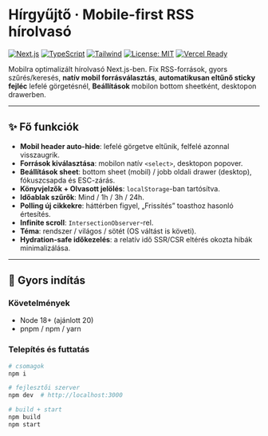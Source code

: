 # Hírgyűjtő · Mobile-first RSS hírolvasó

[![Next.js](https://img.shields.io/badge/Next.js-14+-000?logo=nextdotjs)](https://nextjs.org/)
[![TypeScript](https://img.shields.io/badge/TypeScript-5+-3178C6?logo=typescript&logoColor=white)](https://www.typescriptlang.org/)
[![Tailwind](https://img.shields.io/badge/TailwindCSS-3+-06B6D4?logo=tailwindcss&logoColor=white)](https://tailwindcss.com/)
[![License: MIT](https://img.shields.io/badge/License-MIT-yellow.svg)](#license)
[![Vercel Ready](https://img.shields.io/badge/Deploy-Vercel-000?logo=vercel)](https://vercel.com/)

Mobilra optimalizált hírolvasó Next.js-ben. Fix RSS-források, gyors szűrés/keresés, **natív mobil forrásválasztás**, **automatikusan eltűnő sticky fejléc** lefelé görgetésnél, **Beállítások** mobilon bottom sheetként, desktopon drawerben.

---

## ✨ Fő funkciók

- **Mobil header auto-hide**: lefelé görgetve eltűnik, felfelé azonnal visszaugrik.
- **Források kiválasztása**: mobilon natív `<select>`, desktopon popover.
- **Beállítások sheet**: bottom sheet (mobil) / jobb oldali drawer (desktop), fókuszcsapda és ESC-zárás.
- **Könyvjelzők + Olvasott jelölés**: `localStorage`-ban tartósítva.
- **Időablak szűrők**: Mind / 1h / 3h / 24h.
- **Polling új cikkekre**: háttérben figyel, „Frissítés” toasthoz hasonló értesítés.
- **Infinite scroll**: `IntersectionObserver`-rel.
- **Téma**: rendszer / világos / sötét (OS váltást is követi).
- **Hydration-safe időkezelés**: a relatív idő SSR/CSR eltérés okozta hibák minimalizálása.

---

## 🚀 Gyors indítás

### Követelmények

- Node 18+ (ajánlott 20)
- pnpm / npm / yarn

### Telepítés és futtatás

```bash
# csomagok
npm i

# fejlesztői szerver
npm dev  # http://localhost:3000

# build + start
npm build
npm start
```
